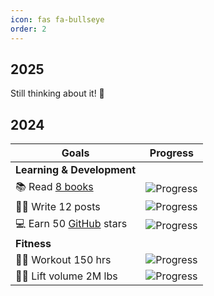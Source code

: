 ```yaml
---
icon: fas fa-bullseye
order: 2
---
```

## 2025

Still thinking about it! 🤔

## 2024

| Goals | Progress |
|---------------------|-------------------------------------------------|
| **Learning & Development** |
| 📚 Read [8 books](https://www.goodreads.com/user/show/160841838-quentin-lintz) | ![Progress](https://progress-bar.xyz/13/?title=13%20%20&scale=8&width=150) |
| ✍🏻 Write 12 posts | ![Progress](https://progress-bar.xyz/6/?title=6%20%20%20&scale=12&width=150) |
| 💻 Earn 50 [GitHub](https://github.com/quentinlintz) stars | ![Progress](https://progress-bar.xyz/46/?title=46%20%20&scale=50&width=150) |
| **Fitness** |
| 🏋🏻 Workout 150 hrs | ![Progress](https://progress-bar.xyz/127/?title=127%20&scale=150&width=150) |
| 💪🏻 Lift volume 2M lbs | ![Progress](https://progress-bar.xyz/2525/?title=2.52&scale=2000&width=150) |
